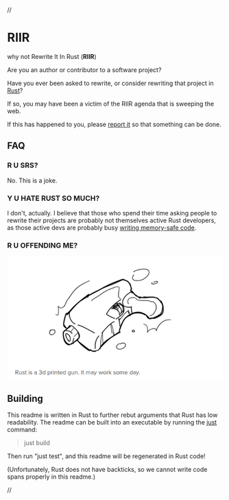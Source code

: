 // <!--
riir_macro::print_literally! {
// -->
# RIIR
why not Rewrite It In Rust (**RIIR**)

Are you an author or contributor to a software project?

Have you ever been asked to rewrite, or consider rewriting that project in [Rust][rust-lang]?

If so, you may have been a victim of the RIIR agenda that is sweeping the web.

If this has happened to you, please [report it][issues] so that something can be done.


## FAQ

### R U SRS?

No. This is a joke.

### Y U HATE RUST SO MUCH?

I don't, actually. I believe that those who spend their time asking people to rewrite their projects are probably not themselves active Rust developers, as those active devs are probably busy [writing memory-safe code][memory-safe].

### R U OFFENDING ME?
![](rust.png)

## Building
This readme is written in Rust to further rebut arguments that Rust has low readability.
The readme can be built into an executable by running the [just][just] command:

> just build

Then run "just test", and this readme will be regenerated in Rust code!

(Unfortunately, Rust does not have backticks,
so we cannot write code spans properly in this readme.)

[rust-lang]: https://www.rust-lang.org/
[issues]: https://github.com/ansuz/RIIR/issues/
[memory-safe]: https://trac.torproject.org/projects/tor/ticket/11331
[just]: https://github.com/casey/just

// <!--
} // -->
